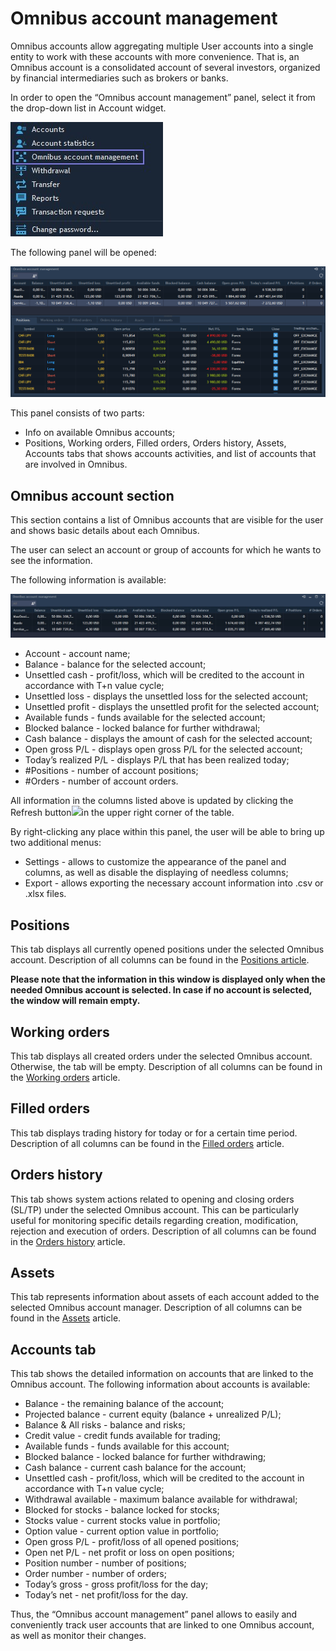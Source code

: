 # Omnibus account management

Omnibus accounts allow aggregating multiple User accounts into a single entity to work with these accounts with more convenience. That is, an Omnibus account is a consolidated account of several investors, organized by financial intermediaries such as brokers or banks.

In order to open the “Omnibus account management” panel, select it from the drop-down list in Account widget.

![](../../.gitbook/assets/screenshot_1%20%281%29.jpg)

The following panel will be opened:

![](../../.gitbook/assets/image%20%2837%29.png)

This panel consists of two parts:

* Info on available Omnibus accounts;
* Positions, Working orders, Filled orders, Orders history, Assets, Accounts tabs that shows accounts activities, and list of accounts that are involved in Omnibus.

## Omnibus account section

This section contains a list of Omnibus accounts that are visible for the user and shows basic details about each Omnibus.

The user can select an account or group of accounts for which he wants to see the information.

The following information is available:

![](../../.gitbook/assets/screenshot_2%20%282%29.jpg)

* Account - account name;
* Balance - balance for the selected account;
* Unsettled cash - profit/loss, which will be credited to the account in accordance with T+n value cycle;
* Unsettled loss - displays the unsettled loss for the selected account;
* Unsettled profit - displays the unsettled profit for the selected account;
* Available funds - funds available for the selected account;
* Blocked balance - locked balance for further withdrawal;
* Cash balance - displays the amount of cash for the selected account;
* Open gross P/L - displays open gross P/L for the selected account;
* Today’s realized P/L - displays P/L that has been realized today;
* \#Positions - number of account positions;
* \#Orders - number of account orders.

All information in the columns listed above is updated by clicking the Refresh button![](https://lh6.googleusercontent.com/3PlmYuhV7RF2-rlRsezdzzbajQyvWX80FsdOwmuyzwDsjhhNCaPDVhXoY0ej2bxdWvWEkYj-d15WoV1alKQv390qIv7SfUZtHImuzUNohq2G23NPT3bhVpS20dWVwESKlv_z0wGQ)in the upper right corner of the table.

By right-clicking any place within this panel, the user will be able to bring up two additional menus:

* Settings - allows to customize the appearance of the panel and columns, as well as disable the displaying of needless columns;
* Export - allows exporting the necessary account information into .csv or .xlsx files.

## Positions

This tab displays all currently opened positions under the selected Omnibus account. Description of all columns can be found in the [Positions article](https://help.za.velocitytrade.com/desktop-application-for-windows/windows/account-management/positions).

**Please note that the information in this window is displayed only when the needed Omnibus account is selected. In case if no account is selected, the window will remain empty.**

## Working orders

This tab displays all created orders under the selected Omnibus account. Otherwise, the tab will be empty. Description of all columns can be found in the [Working orders](https://help.za.velocitytrade.com/desktop-application-for-windows/windows/account-management/working-orders) article.

## Filled orders

This tab displays trading history for today or for a certain time period. Description of all columns can be found in the [Filled orders](https://help.za.velocitytrade.com/desktop-application-for-windows/windows/account-management/filled-orders) article.

## Orders history

This tab shows system actions related to opening and closing orders \(SL/TP\) under the selected Omnibus account. This can be particularly useful for monitoring specific details regarding creation, modification, rejection and execution of orders. Description of all columns can be found in the [Orders history](https://help.za.velocitytrade.com/desktop-application-for-windows/windows/account-management/orders-history) article.

## Assets

This tab represents information about assets of each account added to the selected Omnibus account manager. Description of all columns can be found in the [Assets](https://help.za.velocitytrade.com/desktop-application-for-windows/windows/account-management/assets) article.

## Accounts tab

This tab shows the detailed information on accounts that are linked to the Omnibus account. The following information about accounts is available:

* Balance - the remaining balance of the account;
* Projected balance - current equity \(balance + unrealized P/L\);
* Balance & All risks - balance and risks;
* Credit value - credit funds available for trading;
* Available funds - funds available for this account;
* Blocked balance - locked balance for further withdrawing;
* Cash balance - current cash balance for the account;
* Unsettled cash - profit/loss, which will be credited to the account in accordance with T+n value cycle;
* Withdrawal available - maximum balance available for withdrawal;
* Blocked for stocks - balance locked for stocks;
* Stocks value - current stocks value in portfolio;
* Option value - current option value in portfolio;
* Open gross P/L - profit/loss of all opened positions;
* Open net P/L - net profit or loss on open positions;
* Position number - number of positions;
* Order number - number of orders;
* Today’s gross - gross profit/loss for the day;
* Today’s net - net profit/loss for the day.

Thus, the “Omnibus account management” panel allows to easily and conveniently track user accounts that are linked to one Omnibus account, as well as monitor their changes.

